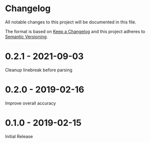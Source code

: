 # Changelog

All notable changes to this project will be documented in this file.

The format is based on [Keep a Changelog](http://keepachangelog.com/en/1.0.0/)
and this project adheres to [Semantic Versioning](http://semver.org/spec/v2.0.0.html).

# 0.2.1 - 2021-09-03

Cleanup linebreak before parsing

# 0.2.0 - 2019-02-16

Improve overall accuracy

# 0.1.0 - 2019-02-15

Initial Release
